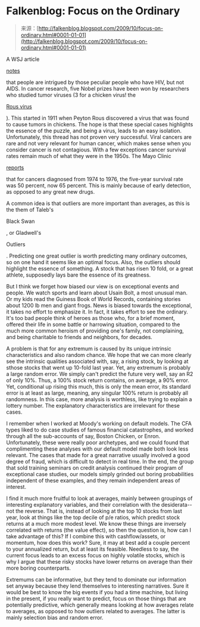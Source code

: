 <!--yml
category: 未分类
date: 2024-05-12 21:46:09
-->

# Falkenblog: Focus on the Ordinary

> 来源：[http://falkenblog.blogspot.com/2009/10/focus-on-ordinary.html#0001-01-01](http://falkenblog.blogspot.com/2009/10/focus-on-ordinary.html#0001-01-01)

A WSJ article

[notes](http://online.wsj.com/article/SB125598658218294909.html)

that people are intrigued by those peculiar people who have HIV, but not AIDS. In cancer research, five Nobel prizes have been won by researchers who studied tumor viruses (3 for a chicken virus! the

[Rous virus](http://users.rcn.com/jkimball.ma.ultranet/BiologyPages/R/RSV.html)

). This started in 1911 when Peyton Rous discovered a virus that was found to cause tumors in chickens. The hope is that these special cases highlights the essence of the puzzle, and being a virus, leads to an easy isolation. Unfortunately, this thread has not proven very successful. Viral cancers are rare and not very relevant for human cancer, which makes sense when you consider cancer is not contagious. With a few exceptions cancer survival rates remain much of what they were in the 1950s. The Mayo Clinic

[reports](http://www.mayoclinic.org/news2006-mchi/3733.html)

that for cancers diagnosed from 1974 to 1976, the five-year survival rate was 50 percent, now 65 percent. This is mainly because of early detection, as opposed to any great new drugs.

A common idea is that outliers are more important than averages, as this is the them of Taleb's

Black Swan

, or Gladwell's

Outliers

. Predicting one great outlier is worth predicting many ordinary outcomes, so on one hand it seems like an optimal focus. Also, the outliers should highlight the essence of something. A stock that has risen 10 fold, or a great athlete, supposedly lays bare the essence of its greatness.

But I think we forget how biased our view is on exceptional events and people. We watch sports and learn about Usain Bolt, a most unusual man. Or my kids read the Guiness Book of World Records, containing stories about 1200 lb men and giant frogs. News is biased towards the exceptional, it takes no effort to emphasize it. In fact, it takes effort to see the ordinary. It's too bad people think of heroes as those who, for a brief moment, offered their life in some battle or harrowing situation, compared to the much more common heroism of providing one's family, not complaining, and being charitable to friends and neighbors, for decades.

A problem is that for any extremum is caused by its unique intrinsic characteristics and also random chance. We hope that we can more clearly see the intrinsic qualities associated with, say, a rising stock, by looking at sthose stocks that went up 10-fold last year. Yet, any extremum is probably a large random error. We simply can't predict the future very well, say an R2 of only 10%. Thus, a 100% stock return contains, on average, a 90% error. Yet, conditional up rising this much, this is only the mean error, its standard error is at least as large, meaning, any singular 100% return is probably all randomness. In this case, more analysis is worthless, like trying to explain a lottery number. The explanatory characteristics are irrelevant for these cases.

I remember when I worked at Moody's working on default models. The CFA types liked to do case studies of famous financial catastrophes, and worked through all the sub-accounts of say, Boston Chicken, or Enron. Unfortunately, these were really poor archetypes, and we could found that complimenting these analyses with our default model made both look less relevant. The cases that made for a great narrative usually involved a good degree of fraud, which is difficult to detect in real time. In the end, the group that sold training seminars on credit analysis continued their program of exceptional case studies, our models simply grinded out boring probabilities independent of these examples, and they remain independent areas of interest.

I find it much more fruitful to look at averages, mainly between groupings of interesting explanatory variables, and their correlation with the desiderata--not the reverse. That is, instead of looking at the top 10 stocks from last year, look at things like the top decile of p/e ratios, which predict stock returns at a much more modest level. We know these things are inversely correlated with returns (the value effect), so then the question is, how can I take advantage of this? If I combine this with cashflow/assets, or momentum, how does this work? Sure, it may at best add a couple percent to your annualized return, but at least its feasible. Needless to say, the current focus leads to an excess focus on highly volatile stocks, which is why I argue that these risky stocks have lower returns on average than their more boring counterparts.

Extremums can be informative, but they tend to dominate our information set anyway because they lend themselves to interesting narratives. Sure it would be best to know the big events if you had a time machine, but living in the present, if you really want to predict, focus on those things that are potentially predictive, which generally means looking at how averages relate to averages, as opposed to how outliers related to averages. The latter is mainly selection bias and random error.